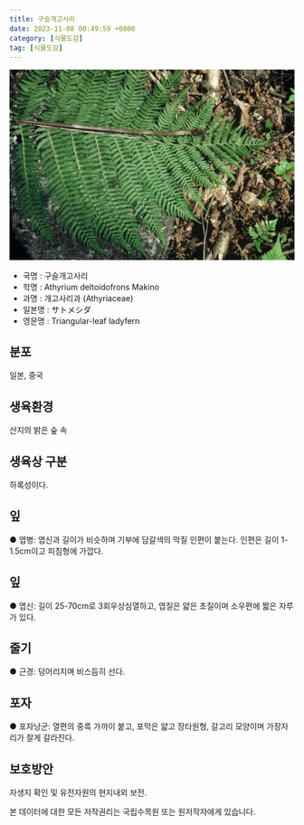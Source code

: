 ```yaml
---
title: 구슬개고사리
date: 2023-11-08 00:49:59 +0800
category: [식물도감]
tag: [식물도감]
---
```




![구슬개고사리](/assets/img/fileUpload/plants/basic/Aspleniaceae/Asplenium/3932/3_th2.JPG)
- 국명 : 구슬개고사리
- 학명 : Athyrium deltoidofrons Makino
- 과명 : 개고사리과 (Athyriaceae)
- 일본명 : サトメシダ
- 영문명 : Triangular-leaf ladyfern


## 분포
일본, 중국
## 생육환경
산지의 밝은 숲 속
## 생육상 구분
하록성이다. 
## 잎
● 엽병: 엽신과 길이가 비슷하며 기부에 담갈색의 막질 인편이 붙는다. 인편은 길이 1-1.5cm이고 피침형에 가깝다. 
## 잎
● 엽신: 길이 25-70cm로 3회우상심열하고, 엽질은 얇은 초질이며 소우편에 짧은 자루가 있다. 
## 줄기
● 근경: 덩어리지며 비스듬히 선다. 
## 포자
● 포자낭군: 열편의 중륵 가까이 붙고, 포막은 얇고 장타원형, 갈고리 모양이며 가장자리가 잘게 갈라진다. 
## 보호방안
자생지 확인 및 유전자원의 현지내외 보전.






본 데이터에 대한 모든 저작권리는 국립수목원 또는 원저작자에게 있습니다.
